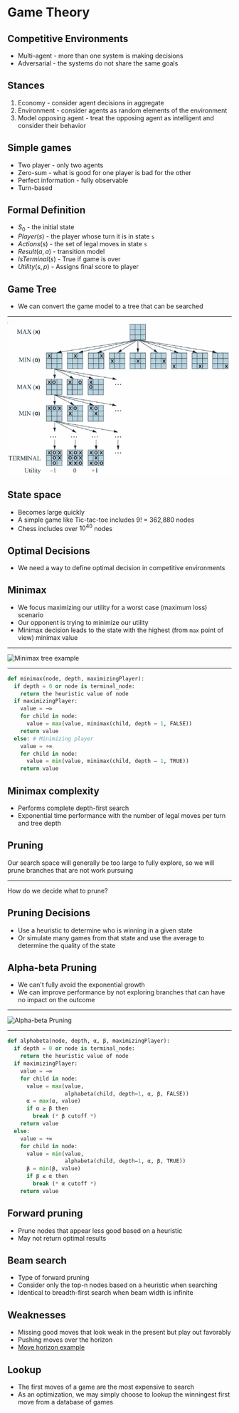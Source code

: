 Game Theory
===========

Competitive Environments
------------------------

- Multi-agent - more than one system is making decisions
- Adversarial - the systems do not share the same goals

Stances
-------

1. Economy - consider agent decisions in aggregate
2. Environment - consider agents as random elements of the environment
3. Model opposing agent - treat the opposing agent as intelligent and consider their behavior

Simple games
------------

- Two player - only two agents
- Zero-sum - what is good for one player is bad for the other
- Perfect information - fully observable
- Turn-based

Formal Definition
-----------------

- $S_0$ - the initial state
- $Player(s)$ - the player whose turn it is in state `s`
- $Actions(s)$ - the set of legal moves in state `s`
- $Result(a, a)$ - transition model
- $IsTerminal(s)$ - True if game is over
- $Utility(s, p)$ - Assigns final score to player

Game Tree
---------

- We can convert the game model to a tree that can be searched

---

![Tic-tac-toe Tree](media/tic-tac-toe-tree.png)

State space
-----------

- Becomes large quickly
- A simple game like Tic-tac-toe includes 9! = 362,880 nodes
- Chess includes over $10^{40}$ nodes

Optimal Decisions
-----------------

- We need a way to define optimal decision in competitive environments

Minimax
-------

- We focus maximizing our utility for a worst case (maximum loss) scenario
- Our opponent is trying to minimize our utility
- Minimax decision leads to the state with the highest (from `max` point of view)  minimax value

---

![Minimax tree example](https://upload.wikimedia.org/wikipedia/commons/6/6f/Minimax.svg)

---

```python
def minimax(node, depth, maximizingPlayer):
  if depth = 0 or node is terminal_node:
    return the heuristic value of node
  if maximizingPlayer:
    value = −∞
    for child in node:
      value = max(value, minimax(child, depth − 1, FALSE))
    return value
  else: # Minimizing player
    value = +∞
    for child in node:
      value = min(value, minimax(child, depth − 1, TRUE))
    return value
```

Minimax complexity
------------------

- Performs complete depth-first search
- Exponential time performance with the number of legal moves per turn and tree depth

Pruning
-------

Our search space will generally be too large to fully explore, so we will prune branches that are not work pursuing

---

How do we decide what to prune?
 
Pruning Decisions
-----------------

- Use a heuristic to determine who is winning in a given state
- Or simulate many games from that state and use the average to determine the quality of the state

Alpha-beta Pruning
------------------

- We can't fully avoid the exponential growth
- We can improve performance by not exploring branches that can have no impact on the outcome

---

![Alpha-beta Pruning](https://upload.wikimedia.org/wikipedia/commons/9/91/AB_pruning.svg)

---

```python
def alphabeta(node, depth, α, β, maximizingPlayer):
  if depth = 0 or node is terminal_node:
    return the heuristic value of node
  if maximizingPlayer:
    value = −∞
    for child in node:
      value = max(value, 
                  alphabeta(child, depth−1, α, β, FALSE))
      α = max(α, value)
      if α ≥ β then
        break (* β cutoff *)
    return value
  else:
    value = +∞
    for child in node:
      value = min(value,
                  alphabeta(child, depth−1, α, β, TRUE))
      β = min(β, value)
      if β ≤ α then
        break (* α cutoff *)
    return value
```

Forward pruning
---------------

- Prune nodes that appear less good based on a heuristic
- May not return optimal results

Beam search
-----------

- Type of forward pruning
- Consider only the top-n nodes based on a heuristic when searching
- Identical to breadth-first search when beam width is infinite

Weaknesses
----------

- Missing good moves that look weak in the present but play out favorably
- Pushing moves over the horizon
- [Move horizon example](https://lichess.org/editor/3p2k1/4p3/8/5K2/8/1N6/8/r1r5_b_-_-_0_1)

Lookup
------

- The first moves of a game are the most expensive to search
- As an optimization, we may simply choose to lookup the winningest first move from a database of games
